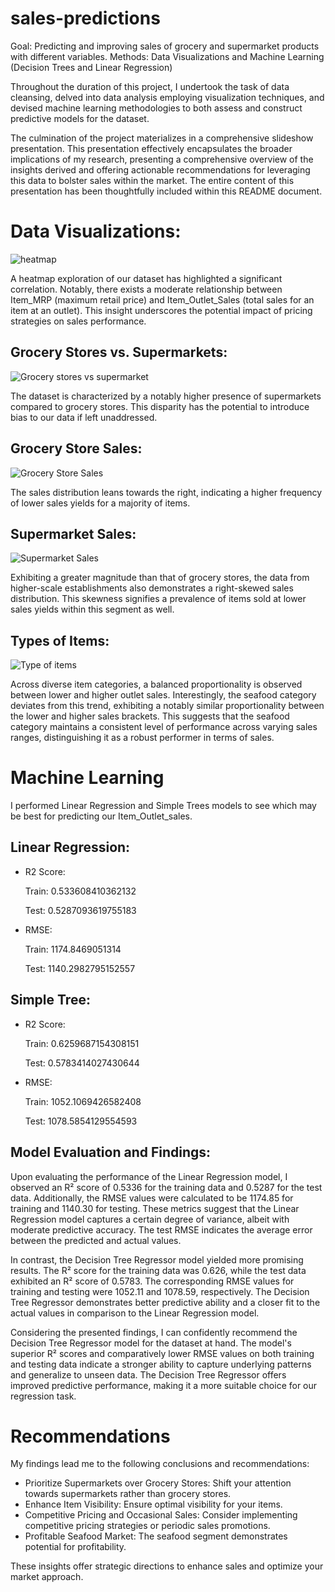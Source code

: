# sales-predictions

Goal: Predicting and improving sales of grocery and supermarket products with different variables. Methods: Data Visualizations and Machine Learning (Decision Trees and Linear Regression)

Throughout the duration of this project, I undertook the task of data cleansing, delved into data analysis employing visualization techniques, and devised machine learning methodologies to both assess and construct predictive models for the dataset.

The culmination of the project materializes in a comprehensive slideshow presentation. This presentation effectively encapsulates the broader implications of my research, presenting a comprehensive overview of the insights derived and offering actionable recommendations for leveraging this data to bolster sales within the market. The entire content of this presentation has been thoughtfully included within this README document.

# Data Visualizations: 

![heatmap](https://github.com/carmeniturbe/sales-predictions/assets/98364829/c7250cda-1841-4742-83f8-2ca3dbe313b6)

A heatmap exploration of our dataset has highlighted a significant correlation. Notably, there exists a moderate relationship between Item_MRP (maximum retail price) and Item_Outlet_Sales (total sales for an item at an outlet). This insight underscores the potential impact of pricing strategies on sales performance.

## Grocery Stores vs. Supermarkets:

![Grocery stores vs supermarket](https://github.com/carmeniturbe/sales-predictions/assets/98364829/776e2559-c4cb-4166-8422-ee91090df084)

The dataset is characterized by a notably higher presence of supermarkets compared to grocery stores. This disparity has the potential to introduce bias to our data if left unaddressed.

## Grocery Store Sales:

![Grocery Store Sales](https://github.com/carmeniturbe/sales-predictions/assets/98364829/acb534a9-1584-4c45-8b94-f18827e48c7d)

The sales distribution leans towards the right, indicating a higher frequency of lower sales yields for a majority of items.

## Supermarket Sales:

![Supermarket Sales](https://github.com/carmeniturbe/sales-predictions/assets/98364829/0269d89d-8f89-4902-b959-2671be8986bf)

Exhibiting a greater magnitude than that of grocery stores, the data from higher-scale establishments also demonstrates a right-skewed sales distribution. This skewness signifies a prevalence of items sold at lower sales yields within this segment as well.

## Types of Items:

![Type of items](https://github.com/carmeniturbe/sales-predictions/assets/98364829/48cc82e3-9dd1-43f7-8288-3060b90f57a0)

Across diverse item categories, a balanced proportionality is observed between lower and higher outlet sales. Interestingly, the seafood category deviates from this trend, exhibiting a notably similar proportionality between the lower and higher sales brackets. This suggests that the seafood category maintains a consistent level of performance across varying sales ranges, distinguishing it as a robust performer in terms of sales.

# Machine Learning

I performed Linear Regression and Simple Trees models to see which may be best for predicting our Item_Outlet_sales.

## Linear Regression:

- R2 Score:
  
  Train: 0.533608410362132

  Test: 0.5287093619755183
  
- RMSE:
  
  Train: 1174.8469051314

  Test: 1140.2982795152557

## Simple Tree:

- R2 Score:
  
  Train: 0.6259687154308151

  Test: 0.5783414027430644
  
- RMSE:
  
  Train: 1052.1069426582408

  Test: 1078.5854129554593

## Model Evaluation and Findings:

Upon evaluating the performance of the Linear Regression model, I observed an R² score of 0.5336 for the training data and 0.5287 for the test data. Additionally, the RMSE values were calculated to be 1174.85 for training and 1140.30 for testing. These metrics suggest that the Linear Regression model captures a certain degree of variance, albeit with moderate predictive accuracy. The test RMSE indicates the average error between the predicted and actual values.

In contrast, the Decision Tree Regressor model yielded more promising results. The R² score for the training data was 0.626, while the test data exhibited an R² score of 0.5783. The corresponding RMSE values for training and testing were 1052.11 and 1078.59, respectively. The Decision Tree Regressor demonstrates better predictive ability and a closer fit to the actual values in comparison to the Linear Regression model.

Considering the presented findings, I can confidently recommend the Decision Tree Regressor model for the dataset at hand. The model's superior R² scores and comparatively lower RMSE values on both training and testing data indicate a stronger ability to capture underlying patterns and generalize to unseen data. The Decision Tree Regressor offers improved predictive performance, making it a more suitable choice for our regression task.

# Recommendations

My findings lead me to the following conclusions and recommendations:
- Prioritize Supermarkets over Grocery Stores: Shift your attention towards supermarkets rather than grocery stores.
- Enhance Item Visibility:  Ensure optimal visibility for your items.
- Competitive Pricing and Occasional Sales:  Consider implementing competitive pricing strategies or periodic sales promotions.
- Profitable Seafood Market: The seafood segment demonstrates potential for profitability.

These insights offer strategic directions to enhance sales and optimize your market approach.
